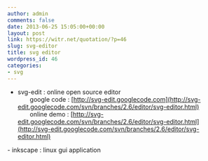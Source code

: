 ```yaml
---
author: admin
comments: false
date: 2013-06-25 15:05:00+00:00
layout: post
link: https://witr.net/quotation/?p=46
slug: svg-editor
title: svg editor
wordpress_id: 46
categories:
- svg
---
```


  
- svg-edit : online open source editor  
       google code : [http://svg-edit.googlecode.com](http://svg-edit.googlecode.com/svn/branches/2.6/editor/svg-editor.html)  
       online demo : [http://svg-edit.googlecode.com/svn/branches/2.6/editor/svg-editor.html](http://svg-edit.googlecode.com/svn/branches/2.6/editor/svg-editor.html)  
  
- inkscape : linux gui application

